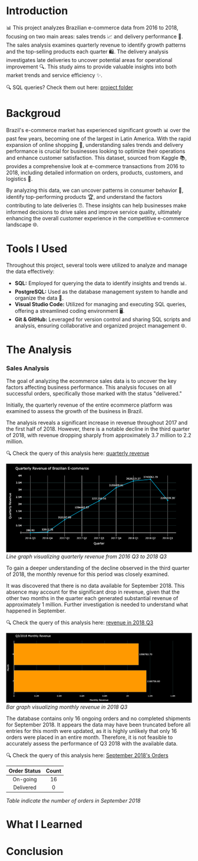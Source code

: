# Introduction
📊 This project analyzes Brazilian e-commerce data from 2016 to 2018, focusing on two main areas: sales trends 📈 and delivery performance 🚚. The sales analysis examines quarterly revenue to identify growth patterns and the top-selling products each quarter 🛍️. The delivery analysis investigates late deliveries to uncover potential areas for operational improvement 🔍. This study aims to provide valuable insights into both market trends and service efficiency ✨.

🔍 SQL queries? Check them out here: [project folder](/project_sql/)
    
# Backgroud
Brazil's e-commerce market has experienced significant growth 📊 over the past few years, becoming one of the largest in Latin America. With the rapid expansion of online shopping 🛒, understanding sales trends and delivery performance is crucial for businesses looking to optimize their operations and enhance customer satisfaction. This dataset, sourced from Kaggle 📚, provides a comprehensive look at e-commerce transactions from 2016 to 2018, including detailed information on orders, products, customers, and logistics 🚚.

By analyzing this data, we can uncover patterns in consumer behavior 👥, identify top-performing products 🏆, and understand the factors contributing to late deliveries ⏰. These insights can help businesses make informed decisions to drive sales and improve service quality, ultimately enhancing the overall customer experience in the competitive e-commerce landscape 🌐.

# Tools I Used
Throughout this project, several tools were utilized to analyze and manage the data effectively:

- **SQL:** Employed for querying the data to identify insights and trends 📊.
- **PostgreSQL:** Used as the database management system to handle and organize the data 💾.
- **Visual Studio Code:** Utilized for managing and executing SQL queries, offering a streamlined coding environment 🖥️.
- **Git & GitHub:** Leveraged for version control and sharing SQL scripts and analysis, ensuring collaborative and organized project management 🌐.

# The Analysis
### Sales Analysis
The goal of analyzing the ecommerce sales data is to uncover the key factors affecting business performance. This analysis focuses on all successful orders, specifically those marked with the status "delivered."

Initially, the quarterly revenue of the entire ecommerce platform was examined to assess the growth of the business in Brazil.

The analysis reveals a significant increase in revenue throughout 2017 and the first half of 2018. However, there is a notable decline in the third quarter of 2018, with revenue dropping sharply from approximately 3.7 million to 2.2 million.

🔍 Check the query of this analysis here: [quarterly revenue](/project_sql/sale_analysis/quarterly_revenue.sql)

![alt text](asset/quarterly_revenue.png)
_Line graph visualizing quarterly revenue from 2016 Q3 to 2018 Q3_

To gain a deeper understanding of the decline observed in the third quarter of 2018, the monthly revenue for this period was closely examined.

It was discovered that there is no data available for September 2018. This absence may account for the significant drop in revenue, given that the other two months in the quarter each generated substantial revenue of approximately 1 million. Further investigation is needed to understand what happened in September.

🔍 Check the query of this analysis here: [revenue in 2018 Q3](/project_sql/sale_analysis/2018_q3_orders.sql)

![alt text](asset/q3_2018_revenue.png)
_Bar graph visualizing monthly revenue in 2018 Q3_

The database contains only 16 ongoing orders and no completed shipments for September 2018. It appears the data may have been truncated before all entries for this month were updated, as it is highly unlikely that only 16 orders were placed in an entire month. Therefore, it is not feasible to accurately assess the performance of Q3 2018 with the available data.

🔍 Check the query of this analysis here: [September 2018's Orders](/project_sql/sale_analysis/2018_09_orders.sql)

| Order Status |  Count  |
|:------------:|:-------:|
| On-going     |16       |
| Delivered    |0        |

_Table indicate the number of orders in September 2018_
# What I Learned

# Conclusion